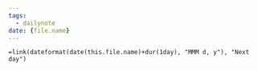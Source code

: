 ```yaml
---
tags:
  - dailynote
date: {file.name}
---
```

`=link(dateformat(date(this.file.name)+dur(1day), "MMM d, y"), "Next day")`
